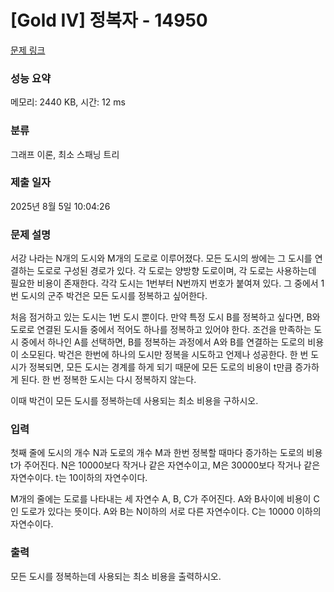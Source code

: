 # [Gold IV] 정복자 - 14950 

[문제 링크](https://www.acmicpc.net/problem/14950) 

### 성능 요약

메모리: 2440 KB, 시간: 12 ms

### 분류

그래프 이론, 최소 스패닝 트리

### 제출 일자

2025년 8월 5일 10:04:26

### 문제 설명

<p>서강 나라는 N개의 도시와 M개의 도로로 이루어졌다. 모든 도시의 쌍에는 그 도시를 연결하는 도로로 구성된 경로가 있다. 각 도로는 양방향 도로이며, 각 도로는 사용하는데 필요한 비용이 존재한다. 각각 도시는 1번부터 N번까지 번호가 붙여져 있다. 그 중에서 1번 도시의 군주 박건은 모든 도시를 정복하고 싶어한다.</p>

<p>처음 점거하고 있는 도시는 1번 도시 뿐이다. 만약 특정 도시 B를 정복하고 싶다면, B와 도로로 연결된 도시들 중에서 적어도 하나를 정복하고 있어야 한다. 조건을 만족하는 도시 중에서 하나인 A를 선택하면, B를 정복하는 과정에서 A와 B를 연결하는 도로의 비용이 소모된다. 박건은 한번에 하나의 도시만 정복을 시도하고 언제나 성공한다. 한 번 도시가 정복되면, 모든 도시는 경계를 하게 되기 때문에 모든 도로의 비용이 t만큼 증가하게 된다. 한 번 정복한 도시는 다시 정복하지 않는다.</p>

<p>이때 박건이 모든 도시를 정복하는데 사용되는 최소 비용을 구하시오.</p>

### 입력 

 <p>첫째 줄에 도시의 개수 N과 도로의 개수 M과 한번 정복할 때마다 증가하는 도로의 비용 t가 주어진다. N은 10000보다 작거나 같은 자연수이고, M은 30000보다 작거나 같은 자연수이다. t는 10이하의 자연수이다.</p>

<p>M개의 줄에는 도로를 나타내는 세 자연수 A, B, C가 주어진다. A와 B사이에 비용이 C인 도로가 있다는 뜻이다. A와 B는 N이하의 서로 다른 자연수이다. C는 10000 이하의 자연수이다.</p>

### 출력 

 <p>모든 도시를 정복하는데 사용되는 최소 비용을 출력하시오.</p>

